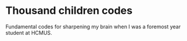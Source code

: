 # Thousand children codes
Fundamental codes for sharpening my brain when I was a foremost year student at HCMUS.